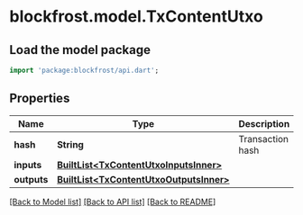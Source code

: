 # blockfrost.model.TxContentUtxo

## Load the model package
```dart
import 'package:blockfrost/api.dart';
```

## Properties
Name | Type | Description | Notes
------------ | ------------- | ------------- | -------------
**hash** | **String** | Transaction hash | 
**inputs** | [**BuiltList&lt;TxContentUtxoInputsInner&gt;**](TxContentUtxoInputsInner.md) |  | 
**outputs** | [**BuiltList&lt;TxContentUtxoOutputsInner&gt;**](TxContentUtxoOutputsInner.md) |  | 

[[Back to Model list]](../README.md#documentation-for-models) [[Back to API list]](../README.md#documentation-for-api-endpoints) [[Back to README]](../README.md)


